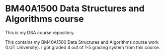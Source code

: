 # BM40A1500 Data Structures and Algorithms course

This is my DSA course repository.

This contains my BM40A1500 Data Structures and Algorithms course work (LUT University). I got graded 4 out of 1-5 grading system from this course.

